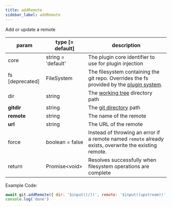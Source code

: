 ```yaml
---
title: addRemote
sidebar_label: addRemote
---
```


Add or update a remote

| param           | type [= default]   | description                                                                                               |
| --------------- | ------------------ | --------------------------------------------------------------------------------------------------------- |
| core            | string = 'default' | The plugin core identifier to use for plugin injection                                                    |
| fs [deprecated] | FileSystem         | The filesystem containing the git repo. Overrides the fs provided by the [plugin system](./plugin_fs.md). |
| dir             | string             | The [working tree](dir-vs-gitdir.md) directory path                                                       |
| **gitdir**      | string             | The [git directory](dir-vs-gitdir.md) path                                                                |
| **remote**      | string             | The name of the remote                                                                                    |
| **url**         | string             | The URL of the remote                                                                                     |
| force           | boolean = false    | Instead of throwing an error if a remote named `remote` already exists, overwrite the existing remote.    |
| return          | Promise\<void\>    | Resolves successfully when filesystem operations are complete                                             |

Example Code:

```js live
await git.addRemote({ dir: '$input((/))', remote: '$input((upstream))', url: '$input((https://github.com/isomorphic-git/isomorphic-git))' })
console.log('done')
```

<script>
(function rewriteEditLink() {
  const el = document.querySelector('a.edit-page-link.button');
  if (el) {
    el.href = 'https://github.com/isomorphic-git/isomorphic-git/edit/master/src/commands/addRemote.js';
  }
})();
</script>